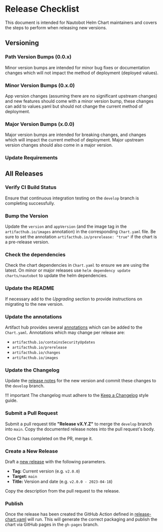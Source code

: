 # Release Checklist

This document is intended for Nautobot Helm Chart maintainers and covers the steps to perform when releasing new versions.

## Versioning

### Path Version Bumps (0.0.x)

Minor version bumps are intended for minor bug fixes or documentation changes which will not impact the method of deployment (deployed values).

### Minor Version Bumps (0.x.0)

App version changes (assuming there are no significant upstream changes) and new features should come with a minor version bump, these changes can add to values.yaml but should not change the current method of deployment.

### Major Version Bumps (x.0.0)

Major version bumps are intended for breaking changes, and changes which will impact the current method of deployment.  Major upstream version changes should also come in a major version.

### Update Requirements

## All Releases

### Verify CI Build Status

Ensure that continuous integration testing on the `develop` branch is completing successfully.

### Bump the Version

Update the `version` and `appVersion` (and the image tag in the `artifacthub.io/images` annotation) in the corresponding `Chart.yaml` file.  Be sure to set the annotation `artifacthub.io/prerelease: "true"` if the chart is a pre-release version.

### Check the dependencies

Check the chart dependencies in `Chart.yaml` to ensure we are using the latest.  On minor or major releases use `helm dependency update charts/nautobot` to update the helm dependencies.

### Update the README

If necessary add to the *Upgrading* section to provide instructions on migrating to the new version.

### Update the annotations

Artifact hub provides several [annotations](https://artifacthub.io/docs/topics/annotations/helm/) which can be added to the `Chart.yaml`.  Annotations which may change per release are:

* `artifacthub.io/containsSecurityUpdates`
* `artifacthub.io/prerelease`
* `artifacthub.io/changes`
* `artifacthub.io/images`

### Update the Changelog

Update the [release notes](/release-notes/version-2.x.md) for the new version and commit these changes to the `develop` branch.

!!! important
    The changelog must adhere to the [Keep a Changelog](https://keepachangelog.com/) style guide.

### Submit a Pull Request

Submit a pull request title **"Release vX.Y.Z"** to merge the `develop` branch into `main`. Copy the documented release notes into the pull request's body.

Once CI has completed on the PR, merge it.

### Create a New Release

Draft a [new release](https://github.com/nautobot/nautobot/releases/new) with the following parameters.

* **Tag:** Current version (e.g. `v2.0.0`)
* **Target:** `main`
* **Title:** Version and date (e.g. `v2.0.0 - 2023-04-18`)

Copy the description from the pull request to the release.

### Publish

Once the release has been created the GitHub Action defined in [release-chart.yaml](https://github.com/nautobot/helm-charts/blob/main/.github/workflows/release-chart.yaml) will run.  This will generate the correct packaging and publish the chart via GitHub pages in the `gh-pages` branch.

